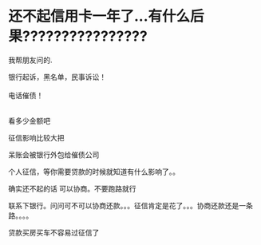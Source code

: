 # 还不起信用卡一年了...有什么后果????????????????


<img src="static/image/smiley/default/shy.gif" smilieid="8" border="0" alt="" /><img src="static/image/smiley/default/shy.gif" smilieid="8" border="0" alt="" />我帮朋友问的.

银行起诉，黑名单，民事诉讼！<br />
<br />
电话催债！<br />
<br />
<img src="static/image/smiley/default/lol.gif" smilieid="12" border="0" alt="" /><img src="static/image/smiley/default/lol.gif" smilieid="12" border="0" alt="" /><img src="static/image/smiley/default/lol.gif" smilieid="12" border="0" alt="" />

看多少金额吧

征信影响比较大把<img id="aimg_K4Mq4" onclick="zoom(this, this.src, 0, 0, 0)" class="zoom" src="https://cdn.jsdelivr.net/gh/hishis/forum-master/public/images/patch.gif" onmouseover="img_onmouseoverfunc(this)" onload="thumbImg(this)" border="0" alt="" />

呆账会被银行外包给催债公司

个人征信，等你需要贷款的时候就知道有什么影响了。。

确实还不起的话 可以协商。不要跑路就行<img id="aimg_soDOv" onclick="zoom(this, this.src, 0, 0, 0)" class="zoom" src="https://cdn.jsdelivr.net/gh/hishis/forum-master/public/images/patch.gif" onmouseover="img_onmouseoverfunc(this)" onload="thumbImg(this)" border="0" alt="" />

联系下银行。问问可不可以协商还款。。。征信肯定是花了。。。协商还款还是一条路。。。。

贷款买房买车不容易过征信了
